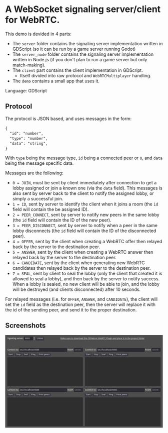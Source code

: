 # A WebSocket signaling server/client for WebRTC.

This demo is devided in 4 parts:

- The `server` folder contains the signaling server implementation written in GDScript (so it can be run by a game server running Godot)
- The `server_node` folder contains the signaling server implementation written in Node.js (if you don't plan to run a game server but only match-making).
- The `client` part contains the client implementation in GDScript.
  - Itself divided into raw protocol and `WebRTCMultiplayer` handling.
- The `demo` contains a small app that uses it.

Language: GDScript

## Protocol

The protocol is JSON based, and uses messages in the form:

```
{
  "id": "number",
  "type": "number",
  "data": "string",
}
```

With `type` being the message type, `id` being a connected peer or `0`, and `data` being the message specific data.

Messages are the following:

- `0 = JOIN`, must be sent by client immediately after connection to get a lobby assigned or join a known one (via the `data` field).
  This messages is also sent by server back to the client to notify the assigned lobby, or simply a successful join.
- `1 = ID`, sent by server to identify the client when it joins a room (the `id` field will contain the be assigned ID).
- `2 = PEER_CONNECT`, sent by server to notify new peers in the same lobby (the `id` field will contain the ID of the new peer).
- `3 = PEER_DISCONNECT`, sent by server to notify when a peer in the same lobby disconnects (the `id` field will contain the ID of the disconnected peer).
- `4 = OFFER`, sent by the client when creating a WebRTC offer then relayed back by the server to the destination peer.
- `5 = ANSWER`, sent by the client when creating a WebRTC answer then relayed back by the server to the destination peer.
- `6 = CANDIDATE`, sent by the client when generating new WebRTC candidates then relayed back by the server to the destination peer.
- `7 = SEAL`, sent by client to seal the lobby (only the client that created it is allowed to seal a lobby), and then back by the server to notify success.
  When a lobby is sealed, no new client will be able to join, and the lobby will be destroyed (and clients disconnected) after 10 seconds.

For relayed messages (i.e. for `OFFER`, `ANSWER`, and `CANDIDATE`), the client will set the `id` field as the destination peer, then the server will replace it with the id of the sending peer, and send it to the proper destination.

## Screenshots

![Screenshot](screenshots/screenshot.png)
